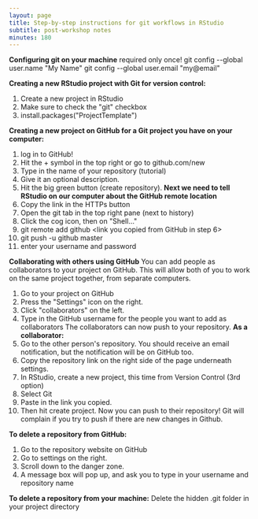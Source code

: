 ```yaml
---
layout: page
title: Step-by-step instructions for git workflows in RStudio
subtitle: post-workshop notes
minutes: 180
---
```


**Configuring git on your machine**
required only once!
git config --global user.name "My Name"
git config --global user.email "my@email"

**Creating a new RStudio project with Git for version control:**
1) Create a new project in RStudio
2) Make sure to check the "git" checkbox
3) install.packages("ProjectTemplate")

**Creating a new project on GitHub for a Git project you have on your computer:**
1) log in to GitHub!
2) Hit the + symbol in the top right or go to github.com/new
3) Type in the name of your repository (tutorial)
4) Give it an optional description.
5) Hit the big green button (create repository).
**Next we need to tell RStudio on our computer about the GitHub remote location**
6) Copy the link in the HTTPs button
7) Open the git tab in the top right pane (next to history)
8) Click the cog icon, then on "Shell..."
9) git remote add github <link you copied from GitHub in step 6>
10) git push -u github master
11) enter your username and password

**Collaborating with others using GitHub**
You can add people as collaborators to your project on GitHub.
This will allow both of you to work on the same project together, from separate computers.
1) Go to your project on GitHub
2) Press the "Settings" icon on the right.
3) Click "collaborators" on the left.
4) Type in the GitHub username for the people you want to add as collaborators
The collaborators can now push to your repository.
**As a collaborator:**
1) Go to the other person's repository. You should receive an email notification, but the notification will be on GitHub too.
2) Copy the repository link on the right side of the page underneath settings.
3) In RStudio, create a new project, this time from Version Control (3rd option)
4) Select Git
5) Paste in the link you copied.
6) Then hit create project.
Now you can push to their repository! Git will complain if you try to push if there
are new changes in Github.

**To delete a repository from GitHub:**
1) Go to the repository website on GitHub
2) Go to settings on the right.
3) Scroll down to the danger zone.
4) A message box will pop up, and ask you to type in your username and repository name

**To delete a repository from your machine:**
Delete the hidden .git folder in your project directory
